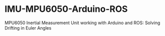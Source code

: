 # IMU-MPU6050-Arduino-ROS
MPU6050 Inertial Measurement Unit working with Arduino and ROS: Solving Drifting in Euler Angles
